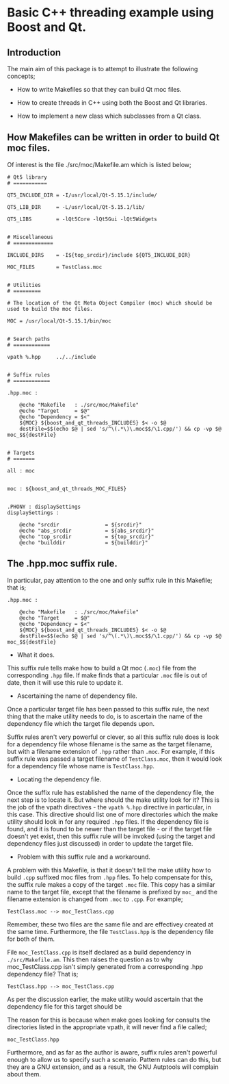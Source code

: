 Basic C++ threading example using Boost and Qt.
===============================================

Introduction
------------

The main aim of this package is to attempt to illustrate the following concepts;

  - How to write Makefiles so that they can build Qt moc files.

  - How to create threads in C++ using both the Boost and Qt libraries.

  - How to implement a new class which subclasses from a Qt class.


How Makefiles can be written in order to build Qt moc files.
------------------------------------------------------------

Of interest is the file ./src/moc/Makefile.am which is listed below;

	# Qt5 library
	# ===========

	QT5_INCLUDE_DIR = -I/usr/local/Qt-5.15.1/include/

	QT5_LIB_DIR     = -L/usr/local/Qt-5.15.1/lib/

	QT5_LIBS        = -lQt5Core -lQt5Gui -lQt5Widgets


	# Miscellaneous
	# =============

	INCLUDE_DIRS    = -I${top_srcdir}/include ${QT5_INCLUDE_DIR}

	MOC_FILES       = TestClass.moc


	# Utilities
	# =========

	# The location of the Qt Meta Object Compiler (moc) which should be used to build the moc files.

	MOC = /usr/local/Qt-5.15.1/bin/moc


	# Search paths
	# ============

	vpath %.hpp     ../../include


	# Suffix rules
	# ============

	.hpp.moc :

		@echo "Makefile   : ./src/moc/Makefile"
		@echo "Target     = $@"
		@echo "Dependency = $<"
		${MOC} ${boost_and_qt_threads_INCLUDES} $< -o $@
		destFile=$$(echo $@ | sed 's/^\(.*\)\.moc$$/\1.cpp/') && cp -vp $@ moc_$${destFile}


	# Targets
	# =======

	all : moc


	moc : ${boost_and_qt_threads_MOC_FILES}


	.PHONY : displaySettings
	displaySettings :

		@echo "srcdir               = ${srcdir}"
		@echo "abs_srcdir           = ${abs_srcdir}"
		@echo "top_srcdir           = ${top_srcdir}"
		@echo "builddir             = ${builddir}"

The .hpp.moc suffix rule.
-------------------------

In particular, pay attention to the one and only suffix rule in this Makefile; that is;

	.hpp.moc :

		@echo "Makefile   : ./src/moc/Makefile"
		@echo "Target     = $@"
		@echo "Dependency = $<"
		${MOC} ${boost_and_qt_threads_INCLUDES} $< -o $@
		destFile=$$(echo $@ | sed 's/^\(.*\)\.moc$$/\1.cpp/') && cp -vp $@ moc_$${destFile}

+ What it does.

This suffix rule tells make how to build a Qt moc (`.moc`) file from the corresponding `.hpp` file. If make finds that a particular `.moc` file is out of date,
then it will use this rule to update it.

+ Ascertaining the name of dependency file.

Once a particular target file has been passed to this suffix rule, the next thing that the make utility needs to do, is to ascertain the name of the dependency
file which the target file depends upon.

Suffix rules aren't very powerful or clever, so all this suffix rule does is look for a dependency file whose filename is the same as the target filename, but with
a filename extension of `.hpp` rather than `.moc`. For example, if this suffix rule was passed a target filename of `TestClass.moc`, then it would look for
a dependency file whose name is `TestClass.hpp`.

+ Locating the dependency file.

Once the suffix rule has established the name of the dependency file, the next step is to locate it. But where should the make utility look for it? This is
the job of the vpath directives - the `vpath %.hpp` directive in particular, in this case. This directive should list one of more directories which the make utility should look in for any required `.hpp` files.
If the dependency file is found, and it is found to be newer than the target file - or if the target file doesn't yet exist, then this suffix rule will be
invoked (using the target and dependency files just discussed) in order to update the target file.

+ Problem with this suffix rule and a workaround.

A problem with this Makefile, is that it doesn't tell the make utility how to build `.cpp` suffixed moc files from `.hpp` files. To help compensate for this,
the suffix rule makes a copy of the target `.moc` file. This copy has a similar name to the target file, except that the filename is prefixed by `moc_` and 
the filename extension is changed from `.moc` to `.cpp`. For example;

	TestClass.moc --> moc_TestClass.cpp

Remember, these two files are the same file and are effectivey created at the same time. Furthermore, the file `TestClass.hpp` is the dependency file for both of them.

File `moc_TestClass.cpp` is itself declared as a build dependency in `./src/Makefile.am`. This then raises the question as to why moc_TestClass.cpp isn't simply
generated from a corresponding .hpp dependency file? That is;

	TestClass.hpp --> moc_TestClass.cpp

As per the discussion earlier, the make utility would ascertain that the dependency file for this target should be 

The reason for this is because when make goes looking for consults the directories listed in the appropriate vpath, it will never find a file called;

	moc_TestClass.hpp

Furthermore, and as far as the author is aware, suffix rules aren't powerful enough to allow us to specify such a scenario. Pattern rules can do this, but they are a
GNU extension, and as a result, the GNU Autptools will complain about them.




